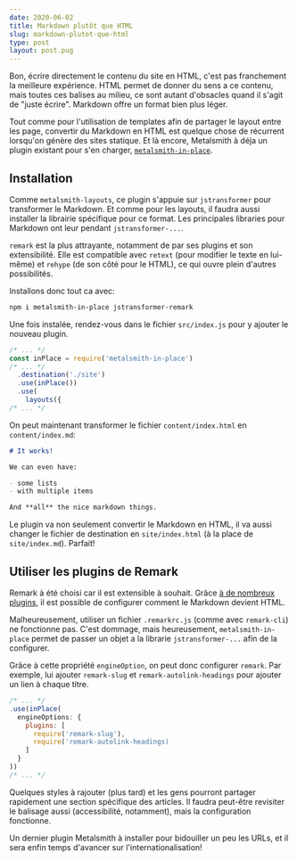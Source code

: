 ```yaml
---
date: 2020-06-02
title: Markdown plutôt que HTML
slug: markdown-plutot-que-html
type: post
layout: post.pug
---
```

Bon, écrire directement le contenu du site en HTML, c'est pas franchement la meilleure expérience. HTML permet de donner du sens a ce contenu, mais toutes ces balises au milieu, ce sont autant d'obsacles quand il s'agit de "juste écrire". Markdown offre un format bien plus léger.

Tout comme pour l'utilisation de templates afin de partager le layout entre les page, convertir du Markdown en HTML est quelque chose de récurrent lorsqu'on génère des sites statique. Et là encore, Metalsmith à déja un plugin existant pour s'en charger, <a href="https://github.com/metalsmith/metalsmith-in-place" hreflang="en"><code>metalsmith-in-place</code></a>.

Installation
---

Comme `metalsmith-layouts`, ce plugin s'appuie sur `jstransformer` pour transformer le Markdown. Et comme pour les layouts, il faudra aussi installer la librairie spécifique pour ce format. Les principales libraries pour Markdown ont leur pendant `jstransformer-...`. 

`remark` est la plus attrayante, notamment de par ses plugins et son extensibilité. Elle est compatible avec `retext` (pour modifier le texte en lui-même) et `rehype` (de son côté pour le HTML), ce qui ouvre plein d'autres possibilités.


Installons donc tout ca avec: 

```sh
npm i metalsmith-in-place jstransformer-remark
```

Une fois instalée, rendez-vous dans le fichier `src/index.js` pour y ajouter le nouveau plugin.

```js
/* ... */
const inPlace = require('metalsmith-in-place')
/* ... */
  .destination('./site')
  .use(inPlace())
  .use(
    layouts({
/* ... */
```

On peut maintenant transformer le fichier `content/index.html` en `content/index.md`:

```md
# It works!

We can even have:

- some lists
- with multiple items

And **all** the nice markdown things.
```

Le plugin va non seulement convertir le Markdown en HTML, il va aussi changer le fichier de destination en `site/index.html` (à la place de `site/index.md`). Parfait!

Utiliser les plugins de Remark
---

Remark à été choisi car il est extensible à souhait. Grâce <a href="https://github.com/remarkjs/remark/tree/master/doc/plugins.md" hreflang="en">à de nombreux plugins</a>, il est possible de configurer comment le Markdown devient HTML.

Malheureusement, utiliser un fichier `.remarkrc.js` (comme avec `remark-cli`) ne fonctionne pas. C'est dommage, mais heureusement, `metalsmith-in-place` permet de passer un objet a la librarie `jstransformer-...` afin de la configurer.

Grâce à cette propriété `engineOption`, on peut donc configurer `remark`. Par exemple, lui ajouter `remark-slug` et `remark-autolink-headings` pour ajouter un lien à chaque titre.

```js
/* ... */
.use(inPlace(
  engineOptions: {
    plugins: [
      require('remark-slug'),
      require('remark-autolink-headings)
    ]
  }
))
/* ... */
```

Quelques styles à rajouter (plus tard) et les gens pourront partager rapidement une section spécifique des articles. Il faudra peut-être revisiter le balisage aussi (accessibilité, notamment), mais la configuration fonctionne.

Un dernier plugin Metalsmith à installer pour bidouiller un peu les URLs, et il sera enfin temps d'avancer sur l'internationalisation!
